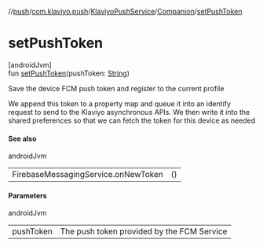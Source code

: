 //[push](../../../../index.md)/[com.klaviyo.push](../../index.md)/[KlaviyoPushService](../index.md)/[Companion](index.md)/[setPushToken](set-push-token.md)

# setPushToken

[androidJvm]\
fun [setPushToken](set-push-token.md)(pushToken: [String](https://kotlinlang.org/api/latest/jvm/stdlib/kotlin/-string/index.html))

Save the device FCM push token and register to the current profile

We append this token to a property map and queue it into an identify request to send to the Klaviyo asynchronous APIs. We then write it into the shared preferences so that we can fetch the token for this device as needed

#### See also

androidJvm

| | |
|---|---|
| FirebaseMessagingService.onNewToken | () |

#### Parameters

androidJvm

| | |
|---|---|
| pushToken | The push token provided by the FCM Service |
